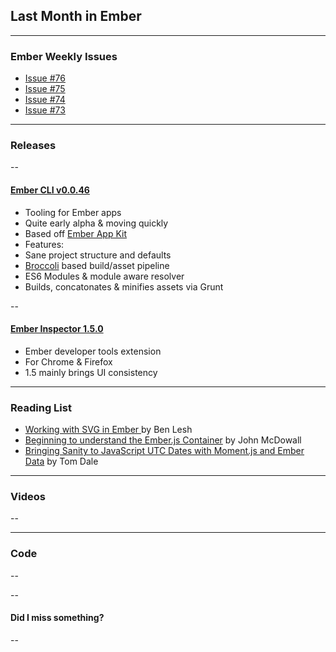## Last Month in Ember

---

### Ember Weekly Issues

- [Issue #76](http://us4.campaign-archive2.com/?u=ac25c8565ec37f9299ac75ca0&id=1de77c7f91)
- [Issue #75](http://us4.campaign-archive2.com/?u=ac25c8565ec37f9299ac75ca0&id=1d9b4699e1)
- [Issue #74](http://us4.campaign-archive2.com/?u=ac25c8565ec37f9299ac75ca0&id=bb223c4f0b)
- [Issue #73](http://us4.campaign-archive2.com/?u=ac25c8565ec37f9299ac75ca0&id=9fed76859f)


---

### Releases

--

#### [Ember CLI v0.0.46](https://github.com/stefanpenner/ember-cli/releases/tag/v0.0.46)

- Tooling for Ember apps
- Quite early alpha & moving quickly
- Based off [Ember App Kit](https://github.com/stefanpenner/ember-app-kit)
- Features:
 - Sane project structure and defaults
 - [Broccoli](https://github.com/broccolijs/broccoli) based build/asset pipeline
 - ES6 Modules & module aware resolver
 - Builds, concatonates & minifies assets via Grunt

--

 #### [Ember Inspector 1.5.0](https://github.com/emberjs/ember-inspector/blob/master/CHANGELOG.md#ember-inspector-150)

 - Ember developer tools extension
 - For Chrome & Firefox
 - 1.5 mainly brings UI consistency

---

### Reading List

- [Working with SVG in Ember ](http://www.benlesh.com/2014/09/working-with-svg-in-ember.html?spref=tw) by Ben Lesh
- [Beginning to understand the Ember.js Container](http://ember.zone/beginning-to-understand-the-ember-js-container/) by John McDowall
- [Bringing Sanity to JavaScript UTC Dates with Moment.js and Ember Data](http://blog.skylight.io/bringing-sanity-to-javascript-utc-dates-with-moment-js-and-ember-data/) by Tom Dale


---

### Videos

--

<!-- #### [Wicked Good Ember Conference Videos](https://www.youtube.com/watch?v=hygxGDjhGp8&list=PLGR618id1By1_5dRbPRcOPsjWvYWDXOIv)

<iframe width="854" height="510" src="//www.youtube.com/embed/hygxGDjhGp8" frameborder="0" allowfullscreen></iframe>

--

#### [How to debug an Ember.js application - Robin Ward (aka EvilTrout)](https://www.youtube.com/watch?v=mXHzC0LdTuk)

<iframe width="854" height="510" src="//www.youtube.com/embed/mXHzC0LdTuk" frameborder="0" allowfullscreen></iframe>

--

#### [Using Pretender to mock a server with Ember.js - Robin Ward (aka EvilTrout)](https://www.youtube.com/watch?v=b5VUnc_GsV4)

<iframe width="854" height="510" src="//www.youtube.com/embed/b5VUnc_GsV4" frameborder="0" allowfullscreen></iframe> -->

---

### Code

--

<!-- #### [Liquid Fire](https://github.com/ef4/liquid-fire)

- Comprehensive animation support for ambitious Ember applications.
- [Demo](http://ef4.github.io/liquid-fire)

--

#### [ember-orbit](https://github.com/orbitjs/ember-orbit)

- Ember.js data layer built with Orbit.js

--

#### [Torii](http://vestorly.github.io/torii/)

- Torii is an authorization service library for your Ember.js application
- [Demo](http://vestorly.github.io/torii/demo.html)

---

[![ember weekly logo](img/ember-weekly-logo.png)](http://emberweekly.com)

Brought to you by [Ember Weekly](http://emberweekly.com)
 -->
--

#### Did I miss something?

--
